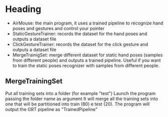 Heading
=======
 
* AirMouse: the main program, it uses a trained pipeline to recognize hand poses and gestures and control your pointer
* StaticGestureTrainer: records the dataset for the hand poses and outputs a dataset file
* ClickGestureTrainer: records the dataset for the click gesture and outputs a dataset file
* MergeTrainigSet: merge different dataset for static hand poses (samples from different people) and outputs a trained pipeline. Useful if you want to train the static poses recognizer with samples from different people.

MergeTrainingSet
----------------
Put all training sets into a folder (for example "test")
Launch the program passing the folder name as argument
It will merge all the training sets into one that will be partitioned into train (80) e test (20).
The program will output the GRT pipeline as "TrainedPipeline"

